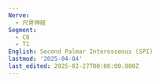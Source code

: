 ```yaml
---
Nerve:
  - 尺骨神経
Segment:
  - C8
  - T1
English: Second Palmar Interosseous (SPI)
lastmod: '2025-04-04'
last_edited: 2025-02-27T00:00:00.000Z
---
```



